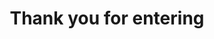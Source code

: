 ---
layout: entered
id: entered
permalink: /entered/
nav: false

title: Thank you for entering
intro: You've successfully entered our spectacular Greece competition. The lucky winners will be contacted directly. Good luck!
cta:
  text: See all Greece deals
  link: https://www.secretescapes.com/search/search?query=Greece&searchBoxLocation=top
---